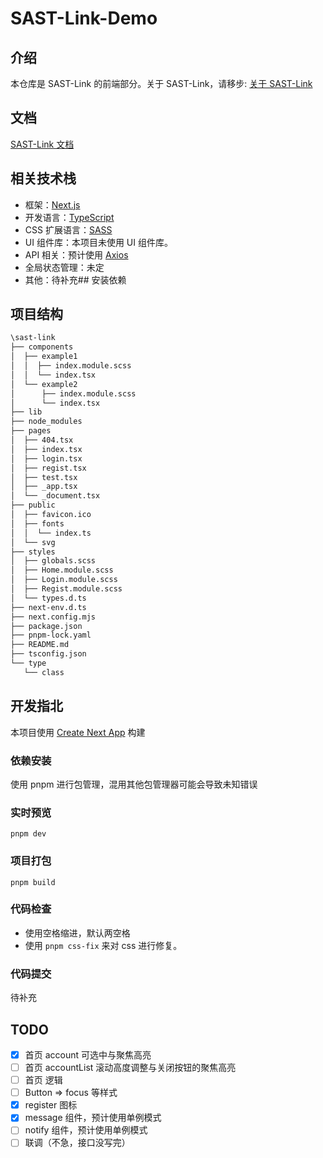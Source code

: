 # SAST-Link-Demo

## 介绍

  本仓库是 SAST-Link 的前端部分。关于 SAST-Link，请移步: [关于 SAST-Link](https://njuptsast.feishu.cn/wiki/wikcnH1EW60rsChyrSxruAkXVEe)

## 文档

  [SAST-Link 文档](https://njuptsast.feishu.cn/wiki/wikcnH1EW60rsChyrSxruAkXVEe)

## 相关技术栈

- 框架：[Next.js](https://nextjs.org/)
- 开发语言：[TypeScript](https://www.typescriptlang.org/)
- CSS 扩展语言：[SASS](https://sass-lang.com/)
- UI 组件库：本项目未使用 UI 组件库。
- API 相关：预计使用 [Axios](https://axios-http.com/)
- 全局状态管理：未定
- 其他：待补充## 安装依赖

## 项目结构

``` txt
\sast-link
├── components
│  ├── example1
│  │  ├── index.module.scss
│  │  └── index.tsx
│  └── example2
│      ├── index.module.scss
│      └── index.tsx
├── lib
├── node_modules
├── pages
│  ├── 404.tsx
│  ├── index.tsx
│  ├── login.tsx
│  ├── regist.tsx
│  ├── test.tsx
│  ├── _app.tsx
│  └── _document.tsx
├── public
│  ├── favicon.ico
│  ├── fonts
│  │  └── index.ts
│  └── svg
├── styles
│  ├── globals.scss
│  ├── Home.module.scss
│  ├── Login.module.scss
│  ├── Regist.module.scss
│  └── types.d.ts
├── next-env.d.ts
├── next.config.mjs
├── package.json
├── pnpm-lock.yaml
├── README.md
├── tsconfig.json
└── type
   └── class
```

## 开发指北

本项目使用 [Create Next App](https://nextjs.org/docs/api-reference/create-next-app) 构建

### 依赖安装

  使用 pnpm 进行包管理，混用其他包管理器可能会导致未知错误

### 实时预览

``` shell
pnpm dev
```

### 项目打包

``` shell
pnpm build
```

### 代码检查

- 使用空格缩进，默认两空格
- 使用 `pnpm css-fix` 来对 css 进行修复。

### 代码提交

待补充

## TODO

- [X] 首页 account 可选中与聚焦高亮
- [ ] 首页 accountList 滚动高度调整与关闭按钮的聚焦高亮
- [ ] 首页 逻辑
- [ ] Button => focus 等样式
- [X] register 图标
- [X] message 组件，预计使用单例模式
- [ ] notify 组件，预计使用单例模式
- [ ] 联调（不急，接口没写完）
